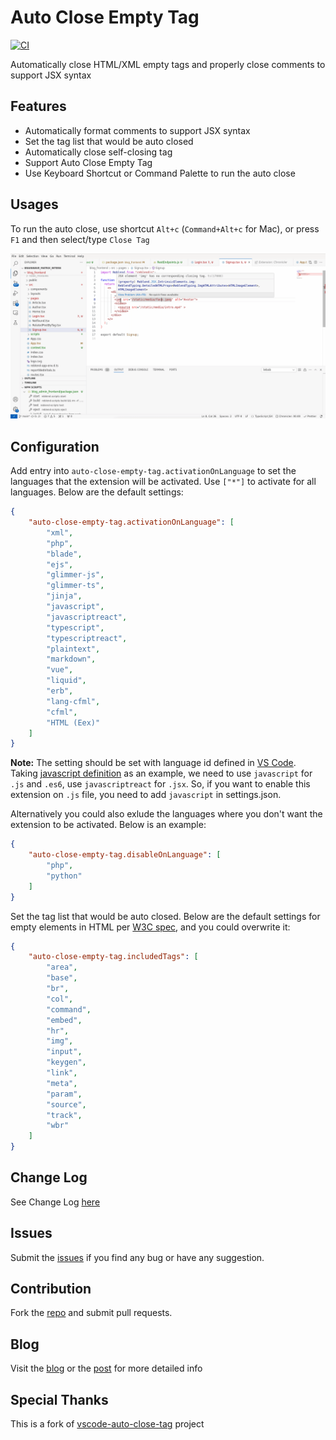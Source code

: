 # Auto Close Empty Tag

[![CI](https://github.com/scansio/vscode-auto-close-empty-tag/actions/workflows/main.yml/badge.svg)](https://github.com/scansio/vscode-auto-close-empty-tag/actions/workflows/main.yml)

Automatically close HTML/XML empty tags and properly close comments to support JSX syntax

## Features

* Automatically format comments to support JSX syntax
* Set the tag list that would be auto closed
* Automatically close self-closing tag
* Support Auto Close Empty Tag
* Use Keyboard Shortcut or Command Palette to run the auto close

## Usages

To run the auto close, use shortcut `Alt+c` (`Command+Alt+c` for Mac), or press `F1` and then select/type `Close Tag`

![Usage](images/usage.gif)

## Configuration


Add entry into `auto-close-empty-tag.activationOnLanguage` to set the languages that the extension will be activated. Use `["*"]` to activate for all languages. Below are the default settings:
```json
{
    "auto-close-empty-tag.activationOnLanguage": [
        "xml",
        "php",
        "blade",
        "ejs",
        "glimmer-js",
        "glimmer-ts",
        "jinja",
        "javascript",
        "javascriptreact",
        "typescript",
        "typescriptreact",
        "plaintext",
        "markdown",
        "vue",
        "liquid",
        "erb",
        "lang-cfml",
        "cfml",
        "HTML (Eex)"
    ]
}
```
**Note:** The setting should be set with language id defined in [VS Code](https://github.com/Microsoft/vscode/tree/master/extensions). Taking [javascript definition](https://github.com/Microsoft/vscode/blob/master/extensions/javascript/package.json) as an example, we need to use `javascript` for `.js` and `.es6`, use `javascriptreact` for `.jsx`. So, if you want to enable this extension on `.js` file, you need to add `javascript` in settings.json.

Alternatively you could also exlude the languages where you don't want the extension to be activated. Below is an example:
```json
{
    "auto-close-empty-tag.disableOnLanguage": [
        "php",
        "python"
    ]
}
```

Set the tag list that would be auto closed. Below are the default settings for empty elements in HTML per [W3C spec](https://www.w3.org/TR/html-markup/syntax.html#syntax-elements), and you could overwrite it:
```json
{
    "auto-close-empty-tag.includedTags": [
        "area",
        "base",
        "br",
        "col",
        "command",
        "embed",
        "hr",
        "img",
        "input",
        "keygen",
        "link",
        "meta",
        "param",
        "source",
        "track",
        "wbr"
    ]
}
```

## Change Log
See Change Log [here](CHANGELOG.md)

## Issues
Submit the [issues](https://github.com/scansio/vscode-auto-close-empty-tag/issues) if you find any bug or have any suggestion.

## Contribution
Fork the [repo](https://github.com/scansio/vscode-auto-close-empty-tag) and submit pull requests.

## Blog
Visit the [blog](https://blogs.msdn.microsoft.com/scansio) or the [post](https://blogs.msdn.microsoft.com/scansio/2016/06/29/auto-close-empty-tag-for-visual-studio-code/) for more detailed info 

## Special Thanks
This is a fork of [vscode-auto-close-tag](https://github.com/formulahendry/vscode-auto-close-tag) project